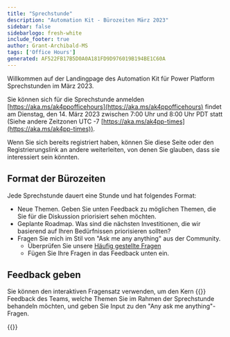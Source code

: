 ```yaml
---
title: "Sprechstunde"
description: "Automation Kit - Bürozeiten März 2023"
sidebar: false
sidebarlogo: fresh-white
include_footer: true
author: Grant-Archibald-MS
tags: ['Office Hours']
generated: AF522FB17B5D0A0A181FD9D976019B194BE1C60A
---
```


Willkommen auf der Landingpage des Automation Kit für Power Platform Sprechstunden im März 2023.

Sie können sich für die Sprechstunde anmelden [https://aka.ms/ak4ppofficehours](https://aka.ms/ak4ppofficehours) findet am Dienstag, den 14. März 2023 zwischen 7:00 Uhr und 8:00 Uhr PDT statt (Siehe andere Zeitzonen UTC -7 [https://aka.ms/ak4pp-times](https://aka.ms/ak4pp-times)).

Wenn Sie sich bereits registriert haben, können Sie diese Seite oder den Registrierungslink an andere weiterleiten, von denen Sie glauben, dass sie interessiert sein könnten.

## Format der Bürozeiten

Jede Sprechstunde dauert eine Stunde und hat folgendes Format:

- Neue Themen. Geben Sie unten Feedback zu möglichen Themen, die Sie für die Diskussion priorisiert sehen möchten.
- Geplante Roadmap. Was sind die nächsten Investitionen, die wir basierend auf Ihren Bedürfnissen priorisieren sollten?
- Fragen Sie mich im Stil von "Ask me any anything" aus der Community.
    - Überprüfen Sie unsere [Häufig gestellte Fragen](/de/frequently-asked-questions)
    - Fügen Sie Ihre Fragen in das Feedback unten ein.

## Feedback geben

Sie können den interaktiven Fragensatz verwenden, um den Kern {{<product-name>}} Feedback des Teams, welche Themen Sie im Rahmen der Sprechstunde behandeln möchten, und geben Sie Input zu den "Any ask me anything"-Fragen.

{{<questions name="/content/de/office-hours/march-2023.json" completed="Vielen Dank für Ihr Feedback" showNavigationButtons="false" locale="de">}}
